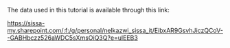 The data used in this tutorial is available through this link:

https://sissa-my.sharepoint.com/:f:/g/personal/nelkazwi_sissa_it/EibxAR9GsvhJiczQCoV--GABHbczz526aWDC5sXmsOiQ3Q?e=ulEEB3

